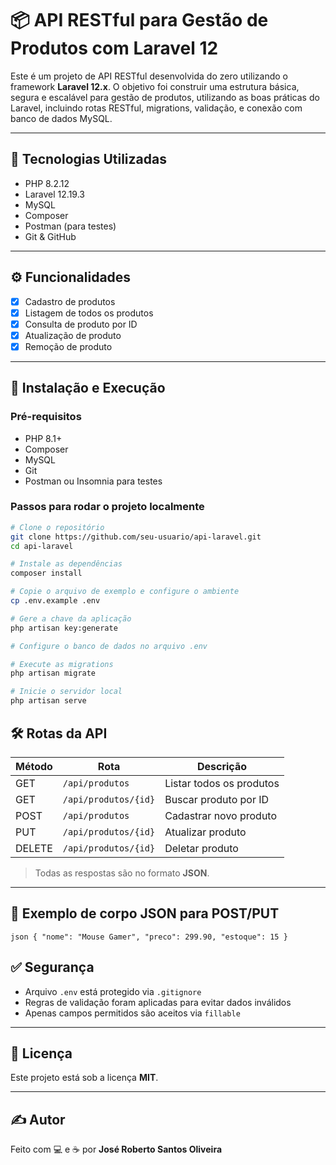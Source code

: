# 📦 API RESTful para Gestão de Produtos com Laravel 12

Este é um projeto de API RESTful desenvolvida do zero utilizando o framework **Laravel 12.x**. O objetivo foi construir uma estrutura básica, segura e escalável para gestão de produtos, utilizando as boas práticas do Laravel, incluindo rotas RESTful, migrations, validação, e conexão com banco de dados MySQL.

---

## 🚀 Tecnologias Utilizadas

- PHP 8.2.12
- Laravel 12.19.3
- MySQL
- Composer
- Postman (para testes)
- Git & GitHub

---

## ⚙️ Funcionalidades

- [x] Cadastro de produtos
- [x] Listagem de todos os produtos
- [x] Consulta de produto por ID
- [x] Atualização de produto
- [x] Remoção de produto

---

## 🔧 Instalação e Execução

### Pré-requisitos

- PHP 8.1+
- Composer
- MySQL
- Git
- Postman ou Insomnia para testes

### Passos para rodar o projeto localmente

```bash
# Clone o repositório
git clone https://github.com/seu-usuario/api-laravel.git
cd api-laravel

# Instale as dependências
composer install

# Copie o arquivo de exemplo e configure o ambiente
cp .env.example .env

# Gere a chave da aplicação
php artisan key:generate

# Configure o banco de dados no arquivo .env

# Execute as migrations
php artisan migrate

# Inicie o servidor local
php artisan serve
```
## 🛠️ Rotas da API

| Método | Rota                   | Descrição                  |
|--------|------------------------|----------------------------|
| GET    | `/api/produtos`        | Listar todos os produtos   |
| GET    | `/api/produtos/{id}`   | Buscar produto por ID      |
| POST   | `/api/produtos`        | Cadastrar novo produto     |
| PUT    | `/api/produtos/{id}`   | Atualizar produto          |
| DELETE | `/api/produtos/{id}`   | Deletar produto            |

> Todas as respostas são no formato **JSON**.

---

## 🧪 Exemplo de corpo JSON para POST/PUT

``json
{
  "nome": "Mouse Gamer",
  "preco": 299.90,
  "estoque": 15
}
``
## ✅ Segurança

- Arquivo `.env` está protegido via `.gitignore`
- Regras de validação foram aplicadas para evitar dados inválidos
- Apenas campos permitidos são aceitos via `fillable`

---

## 📄 Licença

Este projeto está sob a licença **MIT**.

---

## ✍️ Autor

Feito com 💻 e ☕ por **José Roberto Santos Oliveira**
